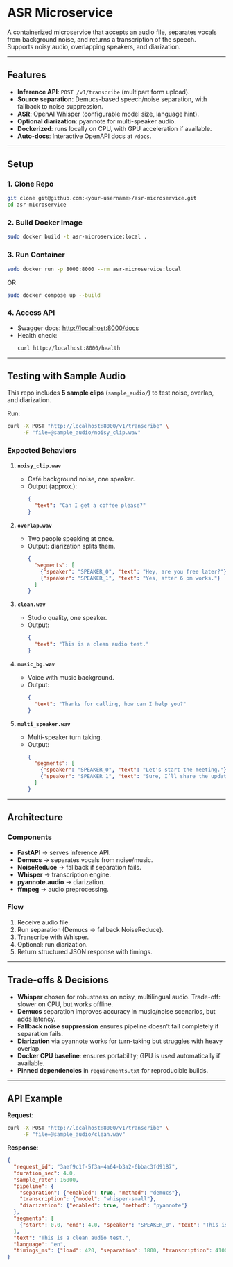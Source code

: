 # ASR Microservice

A containerized microservice that accepts an audio file, separates vocals from background noise, and returns a transcription of the speech.  
Supports noisy audio, overlapping speakers, and diarization.  

---

## Features
- **Inference API**: `POST /v1/transcribe` (multipart form upload).  
- **Source separation**: Demucs-based speech/noise separation, with fallback to noise suppression.  
- **ASR**: OpenAI Whisper (configurable model size, language hint).  
- **Optional diarization**: pyannote for multi-speaker audio.  
- **Dockerized**: runs locally on CPU, with GPU acceleration if available.  
- **Auto-docs**: Interactive OpenAPI docs at `/docs`.  

---

## Setup

### 1. Clone Repo
```bash
git clone git@github.com:<your-username>/asr-microservice.git
cd asr-microservice
```

### 2. Build Docker Image
```bash
sudo docker build -t asr-microservice:local .
```

### 3. Run Container
```bash
sudo docker run -p 8000:8000 --rm asr-microservice:local
```
OR
```bash
sudo docker compose up --build
```

### 4. Access API
- Swagger docs: [http://localhost:8000/docs](http://localhost:8000/docs)  
- Health check:  
  ```bash
  curl http://localhost:8000/health
  ```

---

## Testing with Sample Audio

This repo includes **5 sample clips** (`sample_audio/`) to test noise, overlap, and diarization.  

Run:
```bash
curl -X POST "http://localhost:8000/v1/transcribe" \
     -F "file=@sample_audio/noisy_clip.wav"
```

### Expected Behaviors

1. **`noisy_clip.wav`**  
   - Café background noise, one speaker.  
   - Output (approx.):  
     ```json
     {
       "text": "Can I get a coffee please?"
     }
     ```

2. **`overlap.wav`**  
   - Two people speaking at once.  
   - Output: diarization splits them.  
     ```json
     {
       "segments": [
         {"speaker": "SPEAKER_0", "text": "Hey, are you free later?"},
         {"speaker": "SPEAKER_1", "text": "Yes, after 6 pm works."}
       ]
     }
     ```

3. **`clean.wav`**  
   - Studio quality, one speaker.  
   - Output:  
     ```json
     {
       "text": "This is a clean audio test."
     }
     ```

4. **`music_bg.wav`**  
   - Voice with music background.  
   - Output:  
     ```json
     {
       "text": "Thanks for calling, how can I help you?"
     }
     ```

5. **`multi_speaker.wav`**  
   - Multi-speaker turn taking.  
   - Output:  
     ```json
     {
       "segments": [
         {"speaker": "SPEAKER_0", "text": "Let's start the meeting."},
         {"speaker": "SPEAKER_1", "text": "Sure, I’ll share the update."}
       ]
     }
     ```

---

## Architecture

### Components
- **FastAPI** → serves inference API.  
- **Demucs** → separates vocals from noise/music.  
- **NoiseReduce** → fallback if separation fails.  
- **Whisper** → transcription engine.  
- **pyannote.audio** → diarization.  
- **ffmpeg** → audio preprocessing.  

### Flow
1. Receive audio file.  
2. Run separation (Demucs → fallback NoiseReduce).  
3. Transcribe with Whisper.  
4. Optional: run diarization.  
5. Return structured JSON response with timings.  

---

## Trade-offs & Decisions
- **Whisper** chosen for robustness on noisy, multilingual audio. Trade-off: slower on CPU, but works offline.  
- **Demucs** separation improves accuracy in music/noise scenarios, but adds latency.  
- **Fallback noise suppression** ensures pipeline doesn’t fail completely if separation fails.  
- **Diarization** via pyannote works for turn-taking but struggles with heavy overlap.  
- **Docker CPU baseline**: ensures portability; GPU is used automatically if available.  
- **Pinned dependencies** in `requirements.txt` for reproducible builds.  

---

## API Example

**Request**:
```bash
curl -X POST "http://localhost:8000/v1/transcribe" \
     -F "file=@sample_audio/clean.wav"
```

**Response**:
```json
{
  "request_id": "3aef9c1f-5f3a-4a64-b3a2-6bbac3fd9187",
  "duration_sec": 4.0,
  "sample_rate": 16000,
  "pipeline": {
    "separation": {"enabled": true, "method": "demucs"},
    "transcription": {"model": "whisper-small"},
    "diarization": {"enabled": true, "method": "pyannote"}
  },
  "segments": [
    {"start": 0.0, "end": 4.0, "speaker": "SPEAKER_0", "text": "This is a clean audio test."}
  ],
  "text": "This is a clean audio test.",
  "language": "en",
  "timings_ms": {"load": 420, "separation": 1800, "transcription": 4100, "total": 6400}
}
```
